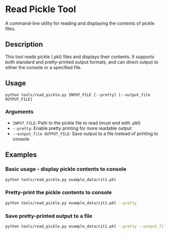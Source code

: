 # Read Pickle Tool

A command-line utility for reading and displaying the contents of pickle files.

## Description

This tool reads pickle (.pkl) files and displays their contents. It supports both standard and pretty-printed output formats, and can direct output to either the console or a specified file.

## Usage

```
python tools/read_pickle.py INPUT_FILE [--pretty] [--output_file OUTPUT_FILE]
```

### Arguments

- `INPUT_FILE`: Path to the pickle file to read (must end with .pkl)
- `--pretty`: Enable pretty printing for more readable output
- `--output_file OUTPUT_FILE`: Save output to a file instead of printing to console

## Examples

### Basic usage - display pickle contents to console

```bash
python tools/read_pickle.py example_data/cit1.pkl
```

### Pretty-print the pickle contents to console

```bash
python tools/read_pickle.py example_data/cit1.pkl --pretty
```

### Save pretty-printed output to a file

```bash
python tools/read_pickle.py example_data/cit1.pkl --pretty --output_file output.txt
```